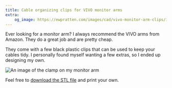 ```yaml
---
title: Cable organizing clips for VIVO monitor arms
extra:
    og_image: https://ewpratten.com/images/cad/vivo-monitor-arm-clips/irl.JPG
---
```


Ever looking for a monitor arm? I always recommend the VIVO arms from Amazon. They do a great job and are pretty cheap.

They come with a few black plastic clips that can be used to keep your cables tidy. I personally found myself wanting a few extras, so I ended up designing my own.

![An image of the clamp on my monitor arm](/images/cad/vivo-monitor-arm-clips/irl.JPG)

Feel free to [download the STL file](/downloads/cad/vivo-monitor-arm-clips.stl) and print your own.
